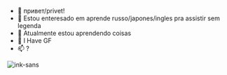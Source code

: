 - 👋 привет/privet!
- 👀 Estou enteresado em aprende russo/japones/ingles pra assistir sem legenda
- 🌱 Atualmente estou aprendendo coisas
- 💞️ I Have GF
- 📫 ?

![ink-sans](https://github.com/opaalicya/opaalicya/assets/142051991/281ab90b-875f-4fb6-b347-be6ef49f513f)


<!---
opaalicya/opaalicya is a ✨ special ✨ repository because its `README.md` (this file) appears on your GitHub profile.
You can click the Preview link to take a look at your changes.
--->
